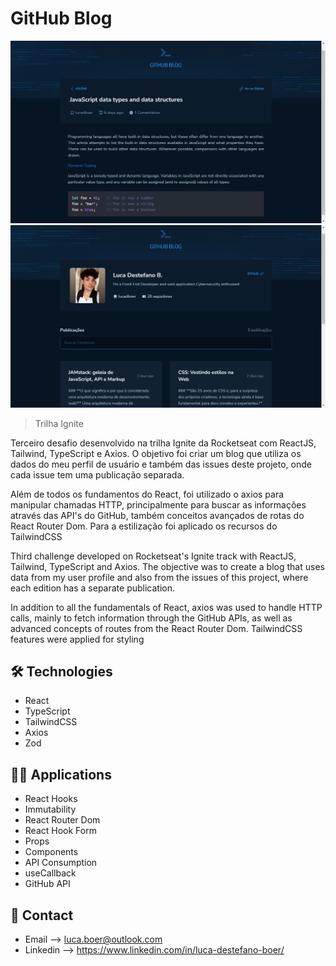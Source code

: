 # GitHub Blog

![preview1](./.github/preview1.png)
![preview2](./.github/preview2.png)


> Trilha Ignite

Terceiro desafio desenvolvido na trilha Ignite da Rocketseat com ReactJS, Tailwind, TypeScript e Axios. O objetivo foi criar um blog que utiliza os dados do meu perfil de usuário e também das issues deste projeto, onde cada issue tem uma publicação separada.

Além de todos os fundamentos do React, foi utilizado o axios para manipular chamadas HTTP, principalmente para buscar as informações através das API's do GitHub, também conceitos avançados de rotas do React Router Dom. Para a estilização foi aplicado os recursos do TailwindCSS

Third challenge developed on Rocketseat's Ignite track with ReactJS, Tailwind, TypeScript and Axios. The objective was to create a blog that uses data from my user profile and also from the issues of this project, where each edition has a separate publication.

In addition to all the fundamentals of React, axios was used to handle HTTP calls, mainly to fetch information through the GitHub APIs, as well as advanced concepts of routes from the React Router Dom. TailwindCSS features were applied for styling

## 🛠 Technologies

- React
- TypeScript
- TailwindCSS
- Axios
- Zod

## 🧑‍💻 Applications

- React Hooks
- Immutability
- React Router Dom
- React Hook Form
- Props
- Components
- API Consumption
- useCallback
- GitHub API

## 💛 Contact

- Email --> luca.boer@outlook.com
- Linkedin --> https://www.linkedin.com/in/luca-destefano-boer/
